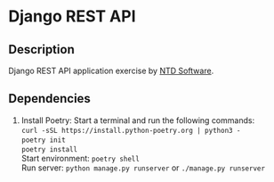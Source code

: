 # Django REST API

## Description
Django REST API application exercise by [NTD Software](https://www.ntdsoftware.com/).

## Dependencies
1. Install Poetry: Start a terminal and run the following commands:  
```curl -sSL https://install.python-poetry.org | python3 -```  
```poetry init```  
```poetry install```  
Start environment:  ```poetry shell```  
Run server: ```python manage.py runserver``` or ```./manage.py runserver```
